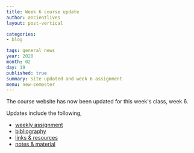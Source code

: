 ```yaml
---
title: Week 6 course update
author: ancientlives
layout: post-vertical

categories:
- blog

tags: general news
year: 2020
month: 02
day: 19
published: true
summary: site updated and week 6 assignment
menu: new-semester
---
```


The course website has now been updated for this week's class, week 6.

Updates include the following,

* [weekly assignment](/weekly_assignment)
* [bibliography](/bibliography)
* [links & resources](/links)
* [notes & material](/notes)
